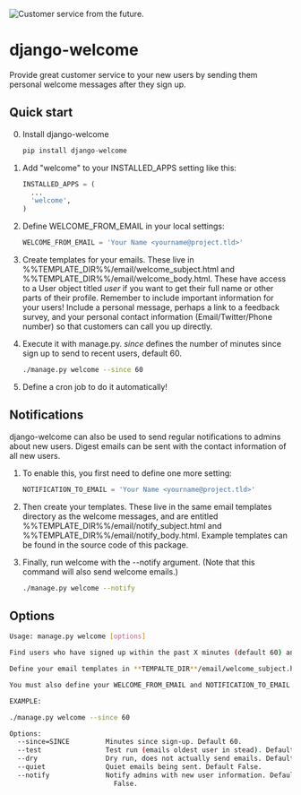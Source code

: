![Customer service from the future.](http://i.imgur.com/exqZhMr.gif)

django-welcome
==============

Provide great customer service to your new users by sending them personal welcome messages after they sign up.

Quick start
------------

0. Install django-welcome

    ```python
    pip install django-welcome
    ```

1. Add "welcome" to your INSTALLED_APPS setting like this:

    ```python
    INSTALLED_APPS = (
      ...
      'welcome',
    )
    ```

3. Define WELCOME_FROM_EMAIL in your local settings:

    ```python
    WELCOME_FROM_EMAIL = 'Your Name <yourname@project.tld>'
    ```

4. Create templates for your emails. These live in %%TEMPLATE_DIR%%/email/welcome_subject.html and %%TEMPLATE_DIR%%/email/welcome_body.html. These have access to a User object titled _user_ if you want to get their full name or other parts of their profile. Remember to include important information for your users! Include a personal message, perhaps a link to a feedback survey, and your personal contact information (Email/Twitter/Phone number) so that customers can call you up directly.

5. Execute it with manage.py. _since_ defines the number of minutes since sign up to send to recent users, default 60.

    ```bash
    ./manage.py welcome --since 60
    ```

6. Define a cron job to do it automatically!

Notifications
---------

django-welcome can also be used to send regular notifications to admins about new users. Digest emails can be sent with the contact information of all new users.

1. To enable this, you first need to define one more setting:

    ```python
    NOTIFICATION_TO_EMAIL = 'Your Name <yourname@project.tld>'
    ```

2. Then create your templates. These live in the same email templates directory as the welcome messages, and are
entitled %%TEMPLATE_DIR%%/email/notify_subject.html and %%TEMPLATE_DIR%%/email/notify_body.html. Example templates can be found in the source code of this package.

3. Finally, run welcome with the --notify argument. (Note that this command will also send welcome emails.)

    ```bash
    ./manage.py welcome --notify
    ```


Options
---------

```bash
Usage: manage.py welcome [options] 

Find users who have signed up within the past X minutes (default 60) and email them.

Define your email templates in **TEMPALTE_DIR**/email/welcome_subject.html and **TEMPALTE_DIR**/email/welcome_body.html

You must also define your WELCOME_FROM_EMAIL and NOTIFICATION_TO_EMAIL in your settings file.

EXAMPLE:

./manage.py welcome --since 60

Options:
  --since=SINCE         Minutes since sign-up. Default 60.
  --test                Test run (emails oldest user in stead). Default False.
  --dry                 Dry run, does not actually send emails. Default False.
  --quiet               Quiet emails being sent. Default False.
  --notify              Notify admins with new user information. Default
                          False.
```
